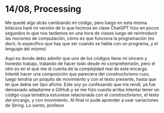 # 14/08, Processing
Me quedé algo atrás cambiando mi código, pero luego en esta misma bitácora haré mi versión de lo que hicimos en clase
ChatGPT hizo en pocos segundos lo que nos tardamos en una hora de clases luego de reintroducir las nociones de computación, cómo es que funciona la programación (es decir, lo específico que hay que ser cuando se habla con un programa, y el lenguaje del mismo)

Aquí es donde debo admitir que uno de los códigos tiene mi sincero y honesto trabajo, tratando de hacer todo desde mi comprehensión, pero el otro es en el que me di cuenta de la complejidad real de este encargo. Intenté hacer una composición que pareciera del constructivismo ruso, luego tendría un poquito de movimiento y con el texto presente, hasta que leí que debía ser tipo afiche. Este soy yo confesando que me rendí, ya fue demasiado adaptarme a GitHub y se me hizo cuesta arriba intentar tener un código cuya temática estuviese relacionada con el constructivismo, el texto del encargo, y con movimiento. Al final ni pude aprender a usar variaciones de String. Lo siento, profesor
